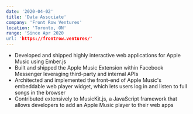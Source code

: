 ```yaml
---
date: '2020-04-02'
title: 'Data Associate'
company: 'Front Row Ventures'
location: 'Toronto, ON'
range: 'Since Apr 2020
url: 'https://frontrow.ventures/'
---
```


- Developed and shipped highly interactive web applications for Apple Music using Ember.js
- Built and shipped the Apple Music Extension within Facebook Messenger leveraging third-party and internal APIs
- Architected and implemented the front-end of Apple Music's embeddable web player widget, which lets users log in and listen to full songs in the browser
- Contributed extensively to MusicKit.js, a JavaScript framework that allows developers to add an Apple Music player to their web apps
